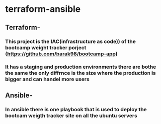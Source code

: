 # terraform-ansible
## Terraform-
### This project is the IAC(infrastructure as code)) of the bootcamp weight tracker porject (https://github.com/barak98/bootcamp-app)
### It has a staging and production environments there are bothe the same the only diffrnce is the size where the production is bigger and can handel more users

## Ansible-
### In ansible there is one playbook that is used to deploy the bootcam weigth tracker site on all the ubuntu servers
